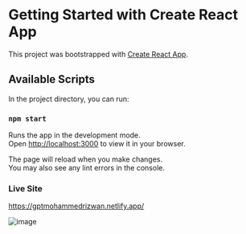# Getting Started with Create React App

This project was bootstrapped with [Create React App](https://github.com/facebook/create-react-app).

## Available Scripts

In the project directory, you can run:

### `npm start`

Runs the app in the development mode.\
Open [http://localhost:3000](http://localhost:3000) to view it in your browser.

The page will reload when you make changes.\
You may also see any lint errors in the console.

### Live Site
https://gptmohammedrizwan.netlify.app/

![image](https://user-images.githubusercontent.com/112799398/207062099-6c662b38-7f3f-45da-b62f-0e148e051711.png)
